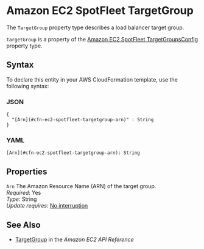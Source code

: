 # Amazon EC2 SpotFleet TargetGroup<a name="aws-properties-ec2-spotfleet-targetgroup"></a>

<a name="aws-properties-ec2-spotfleet-targetgroup-description"></a>The `TargetGroup` property type describes a load balancer target group\.

<a name="aws-properties-ec2-spotfleet-targetgroup-inheritance"></a> `TargetGroup` is a property of the [Amazon EC2 SpotFleet TargetGroupsConfig](aws-properties-ec2-spotfleet-targetgroupsconfig.md) property type\.

## Syntax<a name="aws-properties-ec2-spotfleet-targetgroup-syntax"></a>

To declare this entity in your AWS CloudFormation template, use the following syntax:

### JSON<a name="aws-properties-ec2-spotfleet-targetgroup-syntax.json"></a>

```
{
  "[Arn](#cfn-ec2-spotfleet-targetgroup-arn)" : String
}
```

### YAML<a name="aws-properties-ec2-spotfleet-targetgroup-syntax.yaml"></a>

```
[Arn](#cfn-ec2-spotfleet-targetgroup-arn): String
```

## Properties<a name="aws-properties-ec2-spotfleet-targetgroup-properties"></a>

`Arn`  <a name="cfn-ec2-spotfleet-targetgroup-arn"></a>
The Amazon Resource Name \(ARN\) of the target group\.  
 *Required*: Yes  
 *Type*: String  
 *Update requires*: [No interruption](using-cfn-updating-stacks-update-behaviors.md#update-no-interrupt) 

## See Also<a name="aws-properties-ec2-spotfleet-targetgroup-seealso"></a>
+ [TargetGroup](https://docs.aws.amazon.com/AWSEC2/latest/APIReference/API_TargetGroup.html) in the *Amazon EC2 API Reference*